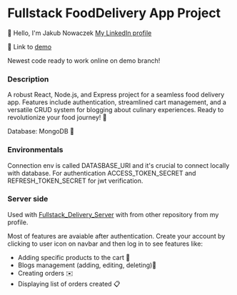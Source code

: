 # Fullstack FoodDelivery App Project
 👋 Hello, I'm Jakub Nowaczek
     [My LinkedIn profile](https://www.linkedin.com/in/jakub-nowaczek-a8b446247/)

 🤖  Link to [demo](https://fooddelivery-app-0yu5.onrender.com/)

  Newest code ready to work online on demo branch!
    
### Description
A robust React, Node.js, and Express project for a seamless food delivery app.
Features include authentication, streamlined cart management, and a versatile CRUD system for blogging about culinary experiences.
Ready to revolutionize your food journey! 🥪

Database: MongoDB 🍃

### Environmentals
Connection env is called DATASBASE_URI and it's crucial to connect locally with database.
For authentication ACCESS_TOKEN_SECRET and REFRESH_TOKEN_SECRET for jwt verification.

### Server side
Used with [Fullstack_Delivery_Server](https://github.com/hashelefe/Fullstack_FoodDelivery_Server) with from other repository from my profile.

Most of features are avaiable after authentication.
Create your account by clicking to user icon on navbar
and then log in to see features like:
- Adding specific products to the cart 🛒
- Blogs management (adding, editing, deleting)📖
- Creating orders ✉️
- Displaying list of orders created 📋
